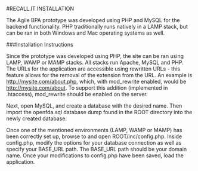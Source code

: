 #RECALL.IT INSTALLATION

The Agile BPA prototype was developed using PHP and MySQL for the backend functionality. PHP traditionally runs natively in a LAMP stack, but can be ran in both Windows and Mac operating systems as well.

###Installation Instructions

Since the prototype was developed using PHP, the site can be ran using LAMP, WAMP or MAMP stacks. All stacks run Apache, MySQL and PHP. The URLs for the application are accessible using rewritten URLs - this feature allows for the removal of the extension from the URL. An example is http://mysite.com/about.php, which, with mod_rewrite enabled, would be http://mysite.com/about. To support this addition (implemented in .htaccess), mod_rewrite should be enabled on the server.

Next, open MySQL, and create a database with the desired name. Then import the openfda.sql database dump found in the ROOT directory into the newly created database.

Once one of the mentioned environments (LAMP, WAMP or MAMP) has been correctly set up, browse to and open ROOT/inc/config.php. Inside config.php, modify the options for your database connection as well as specify your BASE_URL path. The BASE_URL path should be your domain name. Once your modifications to config.php have been saved, load the application.
